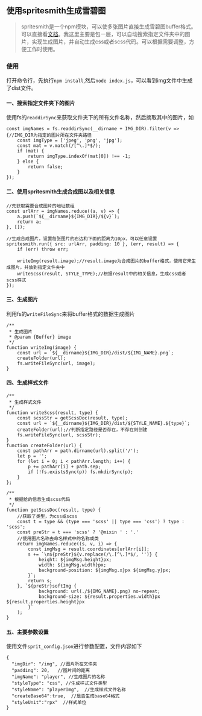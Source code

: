 ## 使用spritesmith生成雪碧图
>spritesmith是一个npm模块，可以使多张图片直接生成雪碧图buffer格式。可以直接看[文档](https://github.com/Ensighten/spritesmith)。我这里主要是包一层，可以自动搜索指定文件夹中的图片，实现生成图片，并自动生成css或者scss代码。可以根据需要调整，方便工作时使用。

### 使用
打开命令行，先执行``npm install``,然后``node index.js``，可以看到img文件中生成了dist文件。
#### 一、搜索指定文件夹下的图片
使用fs的``readdirSync``来获取文件夹下的所有文件名称，然后摘取其中的图片，如
````
const imgNames = fs.readdirSync(__dirname + IMG_DIR).filter(v => {//IMG_DIR为指定的图片所在文件夹路径
    const imgType = ['jpeg', 'png', 'jpg'];
    const mat = v.match(/[^\.]*$/);
    if (mat) {
        return imgType.indexOf(mat[0]) !== -1;
    } else {
        return false;
    }
});
````

#### 二、使用spritesmith生成合成图以及相关信息
````
//先获取需要合成图片的地址数组
const urlArr = imgNames.reduce((a, v) => {
    a.push(`${__dirname}${IMG_DIR}/${v}`);
    return a;
}, []);

//生成合成图片，设置每张图片的右边和下面的距离为10px，可以任意设置
spritesmith.run({ src: urlArr, padding: 10 }, (err, result) => {
    if (err) throw err;

    writeImg(result.image);//result.image为合成图片的buffer格式，使用它来生成图片，并放到指定文件夹中
    writeScss(result, STYLE_TYPE);//根据result中的相关信息，生成css或者scss样式
});
````
#### 三、生成图片
利用fs的``writeFileSync``来将buffer格式的数据生成图片
````
/**
 * 生成图片
 * @param {Buffer} image 
 */
function writeImg(image) {
    const url = `${__dirname}${IMG_DIR}/dist/${IMG_NAME}.png`;
    createFolder(url);
    fs.writeFileSync(url, image);
}
````
#### 四、生成样式文件
````
/**
 * 生成样式文件
 */
function writeScss(result, type) {
    const scssStr = getScssDoc(result, type);
    const url = `${__dirname}${IMG_DIR}/dist/${STYLE_NAME}.${type}`;
    createFolder(url);//判断指定路径是否存在，不存在则创建
    fs.writeFileSync(url, scssStr);
}
function createFolder(url) {
    const pathArr = path.dirname(url).split('/');
    let p = '';
    for (let i = 0; i < pathArr.length; i++) {
        p += pathArr[i] + path.sep;
        if (!fs.existsSync(p)) fs.mkdirSync(p);
    }
};

/**
 * 根据给的信息生成scss代码
 */
function getScssDoc(result, type) {
	//获取了类型，为css或scss
    const t = type && (type === 'scss' || type === 'css') ? type : 'scss';
    const preStr = t === 'scss' ? '@mixin ' : '.'
    //使用图片名称去命名样式中的名称或类
    return imgNames.reduce((s, v, i) => {
        const imgMsg = result.coordinates[urlArr[i]];
        s += `\n${preStr}${v.replace(/\.[^\.]*$/, '')} {
            height: ${imgMsg.height}px;
            width: ${imgMsg.width}px;
            background-position: ${imgMsg.x}px ${imgMsg.y}px;
        }`;
        return s;
    }, `${preStr}softImg {
            background: url(./${IMG_NAME}.png) no-repeat;
            background-size: ${result.properties.width}px ${result.properties.height}px
        }`
    );
}

````
#### 五、主要参数设置
使用文件``sprit_config.json``进行参数配置，文件内容如下
``````
{
  "imgDir": "/img", //图片所在文件夹
  "padding": 20,   //图片间的距离
  "imgName": "player", //生成图片的名称
  "styleType": "css", //生成样式文件类型
  "styleName": "playerImg",  //生成样式文件名称
  "createBase64":true,  //是否生成base64格式
  "styleUnit":"rpx"  //样式单位
}

``````

